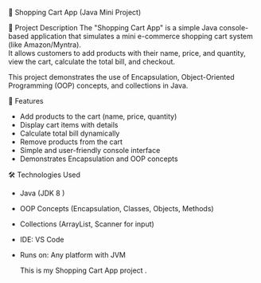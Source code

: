    🛒 Shopping Cart App (Java Mini Project)

📌 Project Description
The "Shopping Cart App" is a simple Java console-based application that simulates a mini e-commerce shopping cart system (like Amazon/Myntra).  
It allows customers to add products with their name, price, and quantity, view the cart, calculate the total bill, and checkout.  

This project demonstrates the use of  Encapsulation, Object-Oriented Programming (OOP) concepts, and collections in Java.


 🚀 Features
- Add products to the cart (name, price, quantity)  
- Display cart items with details  
- Calculate total bill dynamically  
- Remove products from the cart  
- Simple and user-friendly console interface  
- Demonstrates Encapsulation and OOP concepts  


🛠️ Technologies Used
- Java (JDK 8 )  
- OOP Concepts (Encapsulation, Classes, Objects, Methods)
- Collections (ArrayList, Scanner for input)
- IDE: VS Code  
- Runs on: Any platform with JVM

   This is my Shopping Cart App project .
